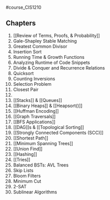 #course_CIS1210 

## Chapters
1) [[Review of Terms, Proofs, & Probability]]
2) Gale-Shapley Stable Matching
3) Greatest Common Divisor
4) Insertion Sort
5) Running Time & Growth Functions
6) Analyzing Runtime of Code Snippets
7) Divide & Conquer and Recurrence Relations 
8) Quicksort
9) Counting Inversions
10) Selection Problem
11) Closest Pair
12) 
13) [[Stacks]] & [[Queues]]
14) [[Binary Heaps]] & [[Heapsort()]]
15) [[Huffman Encoding]]
16) [[Graph Traversals]] 
17) [[BFS Applications]]
18) [[DAG]]s & [[Topological Sorting]]
19) [[Strongly Connected Components (SCC)]]
20) [[Shortest Path]]
21) [[Minimum Spanning Trees]]
22) [[Union Find]]
23) [[Hashing]] 
24) [[Tries]]
25) Balanced BSTs: AVL Trees
26) Skip Lists
27) Bloom Filters
29) Minimum Cut 
30) 2-SAT
31) Sublinear Algorithms



